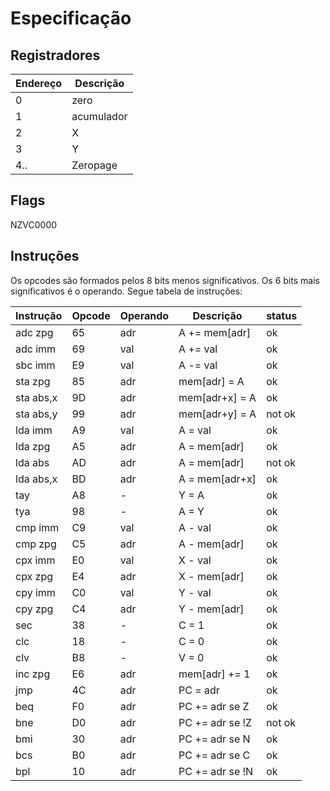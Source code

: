 # Especificação

## Registradores

| Endereço | Descrição
| -        | -
| 0        | zero
| 1        | acumulador
| 2        | X
| 3        | Y
| 4..      | Zeropage

## Flags

NZVC0000

## Instruções

Os opcodes são formados pelos 8 bits menos significativos. Os 6 bits mais significativos é o operando. Segue tabela de instruções:

| Instrução | Opcode | Operando | Descrição       | status
| --------- | ------ | -------- | --------------- | ------
| adc zpg   | 65     | adr      | A += mem[adr]   | ok
| adc imm   | 69     | val      | A += val        | ok
| sbc imm   | E9     | val      | A -= val        | ok
| sta zpg   | 85     | adr      | mem[adr] = A    | ok
| sta abs,x | 9D     | adr      | mem[adr+x] = A  | ok
| sta abs,y | 99     | adr      | mem[adr+y] = A  | not ok
| lda imm   | A9     | val      | A = val         | ok
| lda zpg   | A5     | adr      | A = mem[adr]    | ok
| lda abs   | AD     | adr      | A = mem[adr]    | not ok
| lda abs,x | BD     | adr      | A = mem[adr+x]  | ok
| tay       | A8     | -        | Y = A           | ok
| tya       | 98     | -        | A = Y           | ok
| cmp imm   | C9     | val      | A - val         | ok
| cmp zpg   | C5     | adr      | A - mem[adr]    | ok
| cpx imm   | E0     | val      | X - val         | ok
| cpx zpg   | E4     | adr      | X - mem[adr]    | ok
| cpy imm   | C0     | val      | Y - val         | ok
| cpy zpg   | C4     | adr      | Y - mem[adr]    | ok
| sec       | 38     | -        | C = 1           | ok
| clc       | 18     | -        | C = 0           | ok
| clv       | B8     | -        | V = 0           | ok
| inc zpg   | E6     | adr      | mem[adr] += 1   | ok
| jmp       | 4C     | adr      | PC = adr        | ok
| beq       | F0     | adr      | PC += adr se Z  | ok
| bne       | D0     | adr      | PC += adr se !Z | not ok
| bmi       | 30     | adr      | PC += adr se N  | ok
| bcs       | B0     | adr      | PC += adr se C  | ok
| bpl       | 10     | adr      | PC += adr se !N | ok
